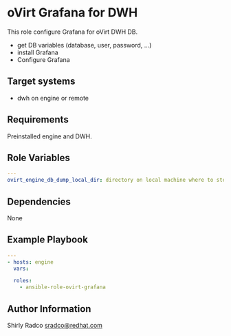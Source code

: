 oVirt Grafana for DWH
=================

This role configure Grafana for oVirt DWH DB.

- get DB variables (database, user, password, ...)
- install Grafana
- Configure Grafana

Target systems
--------------

* dwh on engine or remote

Requirements
------------

Preinstalled engine and DWH.

Role Variables
--------------

```yaml
---
ovirt_engine_db_dump_local_dir: directory on local machine where to store files (default: in playbook directory)
```

Dependencies
------------

None

Example Playbook
----------------

```yaml
---
- hosts: engine
  vars:

  roles:
    - ansible-role-ovirt-grafana
```

Author Information
------------------

Shirly Radco
sradco@redhat.com
